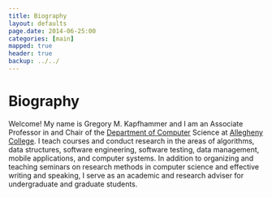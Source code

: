 ```yaml
---
title: Biography 
layout: defaults
page.date: 2014-06-25:00
categories: [main]
mapped: true
header: true
backup: ../../
---
```


# Biography 

Welcome! My name is Gregory M. Kapfhammer and I am an Associate Professor in and Chair of the [Department of
Computer](www.cs.allegheny.edu) Science at [Allegheny College](www.allegheny.edu). I teach courses and conduct research in the
areas of algorithms, data structures, software engineering, software testing, data management, mobile applications, and
computer systems. In addition to organizing and teaching seminars on research methods in computer science and effective
writing and speaking, I serve as an academic and research adviser for undergraduate and graduate students.  



